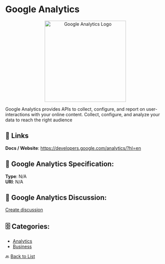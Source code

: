 # Google Analytics
<p align="center">
    <img width="256" src="https://raw.githubusercontent.com/apis-list/apis-list/main/apis/google-analytics/logo_256x256.png" alt="Google Analytics Logo"/>
</p>

Google Analytics provides APIs to collect, configure, and report on user-interactions with your online content. Collect, configure, and analyze your data to reach the right audience

##  🔗 Links
**Docs / Website**: https://developers.google.com/analytics/?hl=en

## 🧬 Google Analytics Specification:
**Type**: N/A  
**URI**: N/A

## 💬 Google Analytics Discussion:
[Create discussion](https://github.com/apis-list/apis-list/discussions/new)

## 🗄️ Categories:
- [Analytics](https://github.com/apis-list/apis-list#analytics-)
- [Business](https://github.com/apis-list/apis-list#business-)




🔙 [Back to List](https://github.com/apis-list/apis-list)
